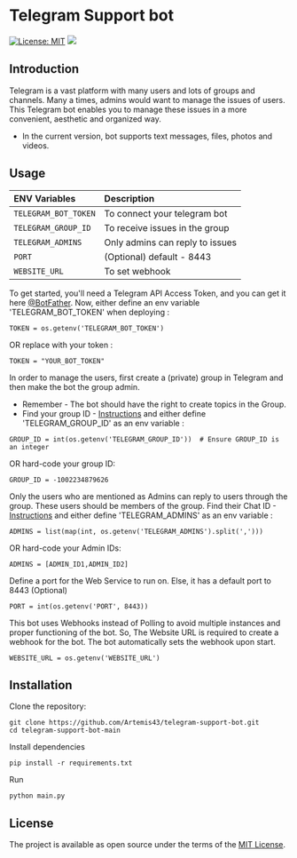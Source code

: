 # Telegram Support bot
[![License: MIT](https://img.shields.io/badge/License-MIT-blue.svg)](https://opensource.org/licenses/MIT)
![](https://komarev.com/ghpvc/?username=Artemis43&color=blue&label=View+Count)
## Introduction
Telegram is a vast platform with many users and lots of groups and channels.
Many a times, admins would want to manage the issues of users. 
This Telegram bot enables you to manage these issues in a more convenient, aesthetic and organized way.
- In the current version, bot supports text messages, files, photos and videos.

## Usage

| ENV Variables                      | Description                     |
|:---------------------------------- |:--------------------------------|
|`TELEGRAM_BOT_TOKEN`                | To connect your telegram bot    |
|`TELEGRAM_GROUP_ID`                 | To receive issues in the group  |
|`TELEGRAM_ADMINS`                   | Only admins can reply to issues |
|`PORT`                              | (Optional) default - 8443       |
|`WEBSITE_URL`                       | To set webhook                  |


To get started, you'll need a Telegram API Access Token, and you can get it here [@BotFather](https://t.me/botfather). Now, either define an env variable 'TELEGRAM_BOT_TOKEN' when deploying :
```
TOKEN = os.getenv('TELEGRAM_BOT_TOKEN')
```
OR replace with your token :
```
TOKEN = "YOUR_BOT_TOKEN"
```

In order to manage the users, first create a (private) group in Telegram and then make the bot the group admin.
- Remember - The bot should have the right to create topics in the Group.
- Find your group ID - [Instructions](https://youtu.be/0XLcHfKjlA0?si=7GUUAewNQ6x0P6zF&t=90) and either define 'TELEGRAM_GROUP_ID' as an env variable :
```
GROUP_ID = int(os.getenv('TELEGRAM_GROUP_ID'))  # Ensure GROUP_ID is an integer
```
OR hard-code your group ID:
```
GROUP_ID = -1002234879626
```

Only the users who are mentioned as Admins can reply to users through the group. These users should be members of the group. Find their Chat ID - [Instructions](https://youtu.be/0XLcHfKjlA0?si=7GUUAewNQ6x0P6zF&t) and either define 'TELEGRAM_ADMINS' as an env variable :
```
ADMINS = list(map(int, os.getenv('TELEGRAM_ADMINS').split(',')))
```
OR hard-code your Admin IDs:
```
ADMINS = [ADMIN_ID1,ADMIN_ID2]
```

Define a port for the Web Service to run on. Else, it has a default port to 8443 (Optional)
```
PORT = int(os.getenv('PORT', 8443))
```

This bot uses Webhooks instead of Polling to avoid multiple instances and proper functioning of the bot. So, The Website URL is required to create a webhook for the bot. The bot automatically sets the webhook upon start.
```
WEBSITE_URL = os.getenv('WEBSITE_URL')
```

## Installation

Clone the repository:

```
git clone https://github.com/Artemis43/telegram-support-bot.git
cd telegram-support-bot-main
```

Install dependencies

```
pip install -r requirements.txt
```
Run
```
python main.py
```
## License

The project is available as open source under the terms of the [MIT License](https://opensource.org/licenses/MIT).